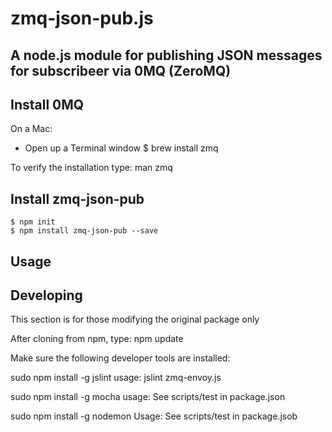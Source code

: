 zmq-json-pub.js
================

A node.js module for publishing JSON messages for subscribeer via 0MQ (ZeroMQ)
------------------------------------------------------------------------------

## Install 0MQ

On a Mac:

* Open up a Terminal window
    $ brew install zmq

To verify the installation type: man zmq

## Install zmq-json-pub

    $ npm init
    $ npm install zmq-json-pub --save


## Usage



## Developing

This section is for those modifying the original package only

After cloning from npm, type: npm update

Make sure the following developer tools are installed:

sudo npm install -g jslint
usage: jslint zmq-envoy.js

sudo npm install -g mocha
usage: See scripts/test in package.json

sudo npm install -g nodemon
Usage: See scripts/test in package.jsob